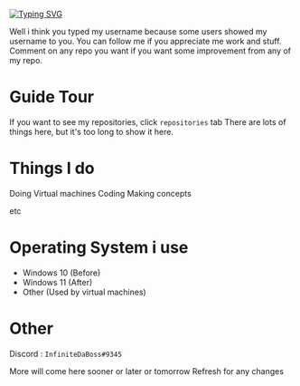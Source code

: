 [![Typing SVG](https://readme-typing-svg.herokuapp.com?font=Fira+Code&size=30&pause=1000&width=435&lines=Welcome)](https://git.io/typing-svg)

Well i think you typed my username because some users showed my username to you. You can follow me if you appreciate me work and stuff. Comment on any repo you want if you want some improvement from any of my repo.

# Guide Tour
If you want to see my repositories, click `repositories` tab
There are lots of things here, but it's too long to show it here.

# Things I do
Doing Virtual machines 
Coding
Making concepts

etc

# Operating System i use
- Windows 10 (Before)
- Windows 11 (After)
- Other (Used by virtual machines)

# Other

Discord : `InfiniteDaBoss#9345`

More will come here sooner or later or tomorrow 
Refresh for any changes
